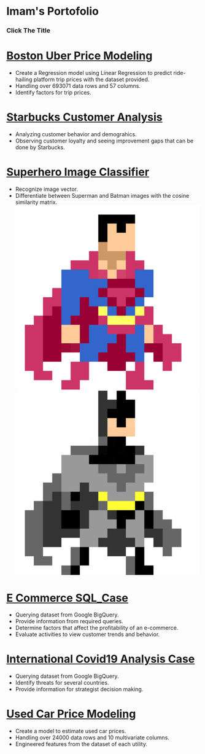 # Imam's Portofolio
### Click The Title

# [Boston Uber Price Modeling](https://github.com/imamzarkasie/Imam_Portofolio/blob/main/Boston_Uber_Price_Modeling.ipynb)
* Create a Regression model using Linear Regression to predict ride-hailing platform trip prices with the dataset provided.
* Handling over 693071 data rows and 57 columns.
* Identify factors for trip prices.


# [Starbucks Customer Analysis](https://github.com/imamzarkasie/Imam_Portofolio/blob/main/Starbucks_Customer_Analysis.ipynb)
* Analyzing customer behavior and demograhics.
* Observing customer loyalty and seeing improvement gaps that can be done by Starbucks.


# [Superhero Image Classifier](https://github.com/imamzarkasie/Imam_Portofolio/blob/main/Superhero_Image_Classifier.ipynb)
* Recognize image vector.
* Differentiate between Superman and Batman images with the cosine similarity matrix.
![](https://github.com/imamzarkasie/Imam_Portofolio/blob/main/mar-daniel-garcia-8-bit-art-superman.jpg)
![](https://github.com/imamzarkasie/Imam_Portofolio/blob/main/mar-daniel-garcia-8-bit-art-batman.jpg)


# [E Commerce SQL_Case](https://github.com/imamzarkasie/Imam_Portofolio/blob/main/Starbucks_Customer_Analysis.ipynb)
* Querying dataset from Google BigQuery.
* Provide information from required queries.
* Determine factors that affect the profitability of an e-commerce.
* Evaluate activities to view customer trends and behavior.


# [International Covid19 Analysis Case](https://github.com/imamzarkasie/Imam_Portofolio/blob/main/International_Covid19_Analysis_Case.ipynb)
* Querying dataset from Google BigQuery.
* Identify threats for several countries.
* Provide information for strategist decision making.


# [Used Car Price Modeling](https://github.com/imamzarkasie/Imam_Portofolio/blob/main/Used_Car_Price_Modeling.ipynb)
* Create a model to estimate used car prices.
* Handling over 24000 data rows and 10 multivariate columns.
* Engineered features from the dataset of each utility.

